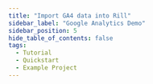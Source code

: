```yaml
---
title: "Import GA4 data into Rill"
sidebar_label: "Google Analytics Demo"
sidebar_position: 5
hide_table_of_contents: false
tags:
  - Tutorial
  - Quickstart
  - Example Project
---
```

